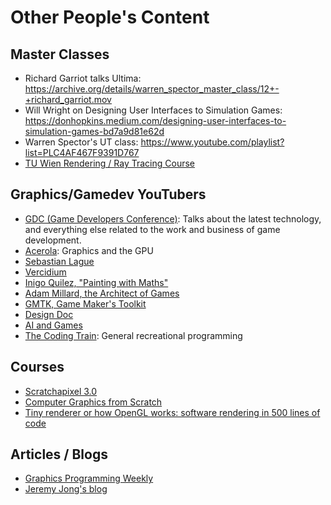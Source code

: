 Other People's Content
======================

Master Classes
--------------

* Richard Garriot talks Ultima: https://archive.org/details/warren_spector_master_class/12+-+richard_garriot.mov
* Will Wright on Designing User Interfaces to Simulation Games: https://donhopkins.medium.com/designing-user-interfaces-to-simulation-games-bd7a9d81e62d
* Warren Spector's UT class: https://www.youtube.com/playlist?list=PLC4AF467F9391D767
* [TU Wien Rendering / Ray Tracing Course](https://www.youtube.com/playlist?list=PLujxSBD-JXgnGmsn7gEyN28P1DnRZG7qi)


Graphics/Gamedev YouTubers
--------------------------

* [GDC (Game Developers Conference)](https://www.youtube.com/@Gdconf):
  Talks about the latest technology, and everything else related to the
  work and business of game development.
* [Acerola](https://www.youtube.com/@Acerola_t): Graphics and the GPU
* [Sebastian Lague](https://www.youtube.com/@SebastianLague)
* [Vercidium](https://www.youtube.com/@Vercidium)
* [Inigo Quilez, "Painting with Maths"](https://www.youtube.com/@InigoQuilez)
* [Adam Millard, the Architect of Games](https://www.youtube.com/@ArchitectofGames)
* [GMTK, Game Maker's Toolkit](https://www.youtube.com/@GMTK)
* [Design Doc](https://www.youtube.com/@DesignDoc)
* [AI and Games](https://www.youtube.com/@AIandGames)
* [The Coding Train](https://www.youtube.com/@TheCodingTrain): General recreational programming


Courses
-------

* [Scratchapixel 3.0](https://www.scratchapixel.com/)
* [Computer Graphics from Scratch](https://www.gabrielgambetta.com/computer-graphics-from-scratch/)
* [Tiny renderer or how OpenGL works: software rendering in 500 lines of code](https://github.com/ssloy/tinyrenderer/wiki)


Articles / Blogs
----------------

* [Graphics Programming Weekly](https://www.jendrikillner.com/article_database/)
* [Jeremy Jong's blog](https://www.jeremyong.com/)
